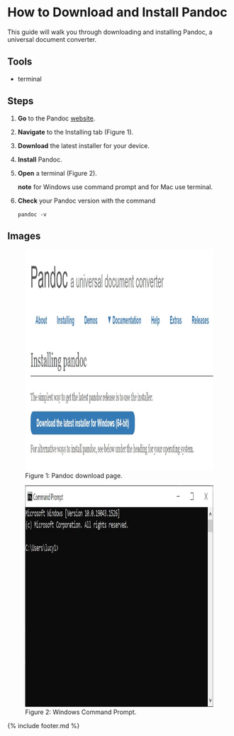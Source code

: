 # How to Download and Install Pandoc

This guide will walk you through downloading and installing Pandoc, a universal document converter.

## Tools

- terminal

## Steps

1. **Go** to the Pandoc [website](https://pandoc.org/).
2. **Navigate** to the Installing tab (Figure 1).
3. **Download** the latest installer for your device.
4. **Install** Pandoc.
5. **Open** a terminal (Figure 2).

   **note** for Windows use command prompt and for Mac use terminal.

6. **Check** your Pandoc version with the command

   ``` linux
   pandoc -v
   ```

## Images

<figure>
   <img src="images/pandoc.JPG" alt="Pandoc Download Page" width="600" height="500">
   <figcaption>Figure 1: Pandoc download page.</figcaption>
</figure>

<figure>
   <img src="images/command_prompt.JPG" alt="Windows Command Prompt" width="600" height="500">
   <figcaption>Figure 2: Windows Command Prompt.</figcaption>
</figure>

{% include footer.md %}
